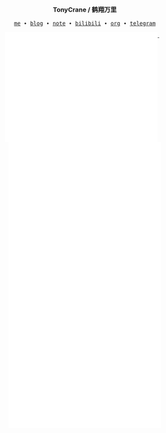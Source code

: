 <h3 align="center"> TonyCrane / 鹤翔万里</h3>

<p align="center">
  <samp>
    <a href="https://tonycrane.cc/">me</a> ∙
    <a href="https://blog.tonycrane.cc/">blog</a> ∙
    <a href="https://note.tonycrane.cc/">note</a> ∙
    <a href="https://space.bilibili.com/171431343">bilibili</a> ∙ 
    <a href="https://github.com/manim-kindergarten">org</a> ∙
    <a href="https://t.me/Tony_Crane">telegram</a>
  </samp>
</p>

<!-- ![Metrics](https://github.com/Michael-OvO/Michael-OvO/blob/master/github-metrics.svg) -->

<p align="center">
  <a href="https://github.com/TonyCrane">
    <img width="400" align="top" src="https://github.com/Michael-OvO/Michael-OvO/blob/master/metrics.left.svg" />
  </a>
  &emsp;
  <a href="https://github.com/TonyCrane">
    <img width="400" align="top" src="https://github.com/Michael-OvO/Michael-OvO/blob/master/metrics.right.svg" />
  </a>
</p>

<!-- 
My Projects:
- documentation for [manim](https://github.com/3b1b/manim)
- [manim_projects](https://github.com/TonyCrane/manim_projects): my videos made by manim
- [OI](https://github.com/TonyCrane/OI): my codes of studying Olympiad in Informatics
- [manim_sandbox](https://github.com/manim-kindergarten/manim_sandbox): some utils of manim
- [manim_document_zh](https://github.com/manim-kindergarten/manim_document_zh): a chinese document of manim
- [manim_action_renderer](https://github.com/manim-kindergarten/manim_action_renderer): a GitHub action to render manim videos -->

<!--
**TonyCrane/TonyCrane** is a ✨ _special_ ✨ repository because its `README.md` (this file) appears on your GitHub profile.

Here are some ideas to get you started:

- 🔭 I’m currently working on ...
- 🌱 I’m currently learning ...
- 👯 I’m looking to collaborate on ...
- 🤔 I’m looking for help with ...
- 💬 Ask me about ...
- 📫 How to reach me: ...
- 😄 Pronouns: ...
- ⚡ Fun fact: ...
-->
